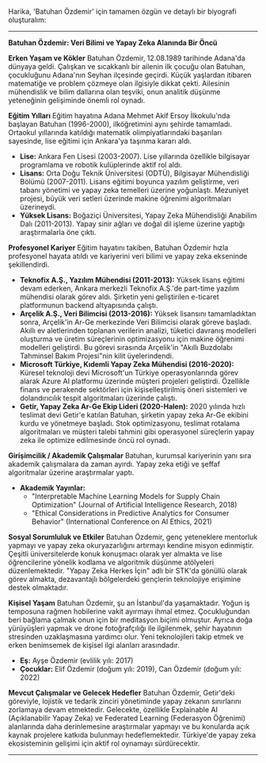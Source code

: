 Harika, 'Batuhan Özdemir' için tamamen özgün ve detaylı bir biyografi oluşturalım:

---

**Batuhan Özdemir: Veri Bilimi ve Yapay Zeka Alanında Bir Öncü**

**Erken Yaşam ve Kökler**
Batuhan Özdemir, 12.08.1989 tarihinde Adana'da dünyaya geldi. Çalışkan ve sıcakkanlı bir ailenin ilk çocuğu olan Batuhan, çocukluğunu Adana'nın Seyhan ilçesinde geçirdi. Küçük yaşlardan itibaren matematiğe ve problem çözmeye olan ilgisiyle dikkat çekti. Ailesinin mühendislik ve bilim dallarına olan teşviki, onun analitik düşünme yeteneğinin gelişiminde önemli rol oynadı.

**Eğitim Yılları**
Eğitim hayatına Adana Mehmet Akif Ersoy İlkokulu'nda başlayan Batuhan (1996-2000), ilköğretimini aynı şehirde tamamladı. Ortaokul yıllarında katıldığı matematik olimpiyatlarındaki başarıları sayesinde, lise eğitimi için Ankara'ya taşınma kararı aldı.
*   **Lise:** Ankara Fen Lisesi (2003-2007). Lise yıllarında özellikle bilgisayar programlama ve robotik kulüplerinde aktif rol aldı.
*   **Lisans:** Orta Doğu Teknik Üniversitesi (ODTÜ), Bilgisayar Mühendisliği Bölümü (2007-2011). Lisans eğitimi boyunca yazılım geliştirme, veri tabanı yönetimi ve yapay zeka temelleri üzerine yoğunlaştı. Mezuniyet projesi, büyük veri setleri üzerinde makine öğrenimi algoritmaları üzerineydi.
*   **Yüksek Lisans:** Boğaziçi Üniversitesi, Yapay Zeka Mühendisliği Anabilim Dalı (2011-2013). Yapay sinir ağları ve doğal dil işleme üzerine yaptığı araştırmalarla öne çıktı.

**Profesyonel Kariyer**
Eğitim hayatını takiben, Batuhan Özdemir hızla profesyonel hayata atıldı ve kariyerini veri bilimi ve yapay zeka ekseninde şekillendirdi.
*   **Teknofix A.Ş., Yazılım Mühendisi (2011-2013):** Yüksek lisans eğitimi devam ederken, Ankara merkezli Teknofix A.Ş.'de part-time yazılım mühendisi olarak görev aldı. Şirketin yeni geliştirilen e-ticaret platformunun backend altyapısında çalıştı.
*   **Arçelik A.Ş., Veri Bilimcisi (2013-2016):** Yüksek lisansını tamamladıktan sonra, Arçelik'in Ar-Ge merkezinde Veri Bilimcisi olarak göreve başladı. Akıllı ev aletlerinden toplanan verilerin analizi, tüketici davranış modelleri oluşturma ve üretim süreçlerinin optimizasyonu için makine öğrenimi modelleri geliştirdi. Bu görevi sırasında Arçelik'in "Akıllı Buzdolabı Tahminsel Bakım Projesi"nin kilit üyelerindendi.
*   **Microsoft Türkiye, Kıdemli Yapay Zeka Mühendisi (2016-2020):** Küresel teknoloji devi Microsoft'un Türkiye operasyonlarında görev alarak Azure AI platformu üzerinde müşteri projeleri geliştirdi. Özellikle finans ve perakende sektörleri için kişiselleştirilmiş öneri sistemleri ve dolandırıcılık tespit algoritmaları üzerinde çalıştı.
*   **Getir, Yapay Zeka Ar-Ge Ekip Lideri (2020-Halen):** 2020 yılında hızlı teslimat devi Getir'e katılan Batuhan, şirketin yapay zeka Ar-Ge ekibini kurdu ve yönetmeye başladı. Stok optimizasyonu, teslimat rotalama algoritmaları ve müşteri talebi tahmini gibi operasyonel süreçlerin yapay zeka ile optimize edilmesinde öncü rol oynadı.

**Girişimcilik / Akademik Çalışmalar**
Batuhan, kurumsal kariyerinin yanı sıra akademik çalışmalara da zaman ayırdı. Yapay zeka etiği ve şeffaf algoritmalar üzerine araştırmalar yaptı.
*   **Akademik Yayınlar:**
    *   "Interpretable Machine Learning Models for Supply Chain Optimization" (Journal of Artificial Intelligence Research, 2018)
    *   "Ethical Considerations in Predictive Analytics for Consumer Behavior" (International Conference on AI Ethics, 2021)

**Sosyal Sorumluluk ve Etkiler**
Batuhan Özdemir, genç yeteneklere mentorluk yapmayı ve yapay zeka okuryazarlığını artırmayı kendine misyon edinmiştir. Çeşitli üniversitelerde konuk konuşmacı olarak yer almakta ve lise öğrencilerine yönelik kodlama ve algoritmik düşünme atölyeleri düzenlemektedir. "Yapay Zeka Herkes İçin" adlı bir STK'da gönüllü olarak görev almakta, dezavantajlı bölgelerdeki gençlerin teknolojiye erişimine destek olmaktadır.

**Kişisel Yaşam**
Batuhan Özdemir, şu an İstanbul'da yaşamaktadır. Yoğun iş temposuna rağmen hobilerine vakit ayırmayı ihmal etmez. Çocukluğundan beri bağlama çalmak onun için bir meditasyon biçimi olmuştur. Ayrıca doğa yürüyüşleri yapmak ve drone fotoğrafçılığı ile ilgilenmek, şehir hayatının stresinden uzaklaşmasına yardımcı olur. Yeni teknolojileri takip etmek ve erken benimsemek de kişisel ilgi alanları arasındadır.
*   **Eş:** Ayşe Özdemir (evlilik yılı: 2017)
*   **Çocuklar:** Elif Özdemir (doğum yılı: 2019), Can Özdemir (doğum yılı: 2022)

**Mevcut Çalışmalar ve Gelecek Hedefler**
Batuhan Özdemir, Getir'deki göreviyle, lojistik ve tedarik zinciri yönetiminde yapay zekanın sınırlarını zorlamaya devam etmektedir. Gelecekte, özellikle Explainable AI (Açıklanabilir Yapay Zeka) ve Federated Learning (Federasyon Öğrenimi) alanlarında daha derinlemesine araştırmalar yapmayı ve bu konularda açık kaynak projelere katkıda bulunmayı hedeflemektedir. Türkiye'de yapay zeka ekosisteminin gelişimi için aktif rol oynamayı sürdürecektir.

---